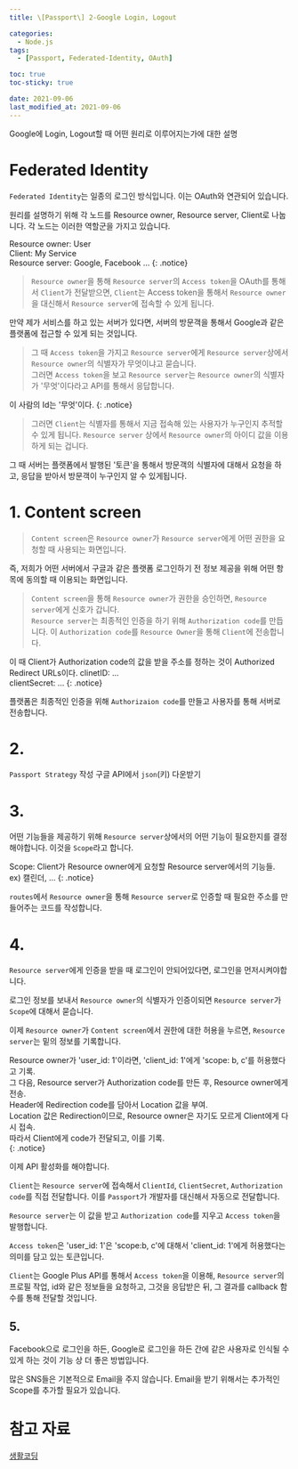 ```yaml
---
title: \[Passport\] 2-Google Login, Logout

categories:
  - Node.js
tags:
  - [Passport, Federated-Identity, OAuth]

toc: true
toc-sticky: true

date: 2021-09-06
last_modified_at: 2021-09-06
---
```


Google에 Login, Logout할 때 어떤 원리로 이루어지는가에 대한 설명

# Federated Identity

`Federated Identity`는 일종의 로그인 방식입니다. 이는 OAuth와 연관되어 있습니다.

원리를 설명하기 위해 각 노드를 Resource owner, Resource server, Client로 나눕니다. 각 노드는 이러한 역할군을 가지고 있습니다.

Resource owner: User  
Client: My Service  
Resource server: Google, Facebook ...
{: .notice}

> `Resource owner`을 통해 `Resource server`의 `Access token`을 OAuth를 통해서 `Client`가 전달받으면, `Client`는 Access token을 통해서 `Resource owner`을 대신해서 `Resource server`에 접속할 수 있게 됩니다.

만약 제가 서비스를 하고 있는 서버가 있다면, 서버의 방문객을 통해서 Google과 같은 플랫폼에 접근할 수 있게 되는 것입니다.

> 그 때 `Access token`을 가지고 `Resource server`에게 `Resource server`상에서 `Resource owner`의 식별자가 무엇이냐고 묻습니다.  
그러면 `Access token`을 보고 `Resource server`는 `Resource owner`의 식별자가 '무엇'이다라고 API를 통해서 응답합니다.

이 사람의 Id는 '무엇'이다.
{: .notice}

> 그러면 `Client`는 식별자를 통해서 지금 접속해 있는 사용자가 누구인지 추적할 수 있게 됩니다. `Resource server` 상에서 `Resource owner`의 아이디 값을 이용하게 되는 겁니다.

그 때 서버는 플랫폼에서 발행된 '토큰'을 통해서 방문객의 식별자에 대해서 요청을 하고, 응답을 받아서 방문객이 누구인지 알 수 있게됩니다.

# 1. Content screen

> `Content screen`은 `Resource owner`가 `Resource server`에게 어떤 권한을 요청할 때 사용되는 화면입니다.

즉, 저희가 어떤 서버에서 구글과 같은 플랫폼 로그인하기 전 정보 제공을 위해 어떤 항목에 동의할 때 이용되는 화면입니다.

> `Content screen`을 통해 `Resource owner`가 권한을 승인하면, `Resource server`에게 신호가 갑니다.  
  `Resource server`는 최종적인 인증을 하기 위해 `Authorization code`를 만듭니다.
  이 `Authorization code`를 `Resource Owner`을 통해 `Client`에 전송합니다.

이 때 Client가 Authorization code의 값을 받을 주소를 정하는 것이 Authorized Redirect URLs이다.
clinetID: ...  
clientSecret: ...
{: .notice}

플랫폼은 최종적인 인증을 위해 `Authorizaion code`를 만들고 사용자를 통해 서버로 전송합니다.

# 2.

`Passport Strategy` 작성
구글 API에서 `json`(키) 다운받기

# 3.

어떤 기능들을 제공하기 위해 `Resource server`상에서의 어떤 기능이 필요한지를 결정해야합니다. 이것을 `Scope`라고 합니다.

Scope: Client가 Resource owner에게 요청할 Resource server에서의 기능들.  
ex) 캘린더, ...
{: .notice}

`routes`에서 `Resource owner`을 통해 `Resource server`로 인증할 때 필요한 주소를 만들어주는 코드를 작성합니다.

# 4.

`Resource server`에게 인증을 받을 때 로그인이 안되어있다면, 로그인을 먼저시켜야합니다.  

로그인 정보를 보내서 `Resource owner`의 식별자가 인증이되면 `Resource server`가 `Scope`에 대해서 묻습니다.

이제 `Resource owner`가 `Content screen`에서 권한에 대한 허용을 누르면, `Resource server`는 밑의 정보를 기록합니다.

Resource owner가 'user_id: 1'이라면, 'client_id: 1'에게 'scope: b, c'를 허용했다고 기록.  
그 다음, Resource server가 Authorization code를 만든 후, Resource owner에게 전송.  
Header에 Redirection code를 담아서 Location 값을 부여.  
Location 값은 Redirection이므로, Resource owner은 자기도 모르게 Client에게 다시 접속.  
따라서 Client에게 code가 전달되고, 이를 기록.  
{: .notice}

이제 API 활성화를 해야합니다.

`Client`는 `Resource server`에 접속해서 `ClientId`, `ClientSecret`, `Authorization code`를 직접 전달합니다. 이를 `Passport`가 개발자를 대신해서 자동으로 전달합니다.

`Resource server`는 이 값을 받고 `Authorization code`를 지우고 `Access token`을 발행합니다.

`Access token`은 'user_id: 1'은 'scope:b, c'에 대해서 'client_id: 1'에게 허용했다는 의미를 담고 있는 토큰입니다.

`Client`는 Google Plus API를 통해서 `Access token`을 이용해, `Resource server`의 프로필 작업, id와 같은 정보들을 요청하고, 그것을 응답받은 뒤, 그 결과를 callback 함수를 통해 전달할 것입니다.

## 5.

Facebook으로 로그인을 하든, Google로 로그인을 하든 간에 같은 사용자로 인식될 수 있게 하는 것이 기능 상 더 좋은 방법입니다.

많은 SNS들은 기본적으로 Email을 주지 않습니다. Email을 받기 위해서는 추가적인 Scope를 추가할 필요가 있습니다.

 # 참고 자료

 [생활코딩]()